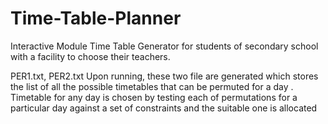 # Time-Table-Planner
Interactive Module Time Table Generator for students of secondary school with a facility to choose their teachers.

PER1.txt, PER2.txt
Upon running, these two file are generated which stores the list of all the possible timetables that can be permuted for a day .
Timetable for any day is chosen by testing each of permutations for a particular day against a set of constraints and the suitable one is allocated 
